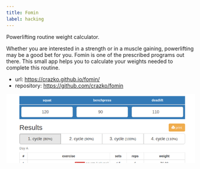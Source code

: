 ```yaml
---
title: Fomin
label: hacking
---
```


Powerlifting routine weight calculator.

Whether you are interested in a strength or in a muscle gaining, powerlifting may be a good bet for you. Fomin is one of the prescribed programs out there. This small app helps you to calculate your weights needed to complete this routine.

- url: https://crazko.github.io/fomin/
- repository: https://github.com/crazko/fomin

![](/images/fomin.png)
